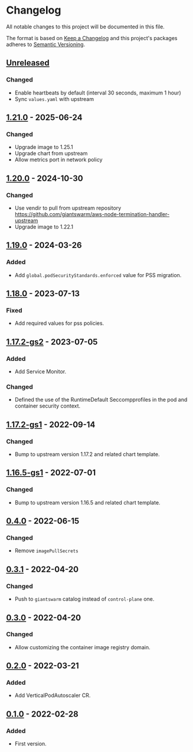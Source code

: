 # Changelog

All notable changes to this project will be documented in this file.

The format is based on [Keep a Changelog](http://keepachangelog.com/en/1.0.0/)
and this project's packages adheres to [Semantic Versioning](http://semver.org/spec/v2.0.0.html).

## [Unreleased]

### Changed

- Enable heartbeats by default (interval 30 seconds, maximum 1 hour)
- Sync `values.yaml` with upstream

## [1.21.0] - 2025-06-24

### Changed

- Upgrade image to 1.25.1
- Upgrade chart from upstream
- Allow metrics port in network policy

## [1.20.0] - 2024-10-30

### Changed

- Use vendir to pull from upstream repository https://github.com/giantswarm/aws-node-termination-handler-upstream
- Upgrade image to 1.22.1

## [1.19.0] - 2024-03-26

### Added

- Add `global.podSecurityStandards.enforced` value for PSS migration.

## [1.18.0] - 2023-07-13

### Fixed

- Add required values for pss policies.

## [1.17.2-gs2] - 2023-07-05

### Added

- Add Service Monitor.

### Changed

 - Defined the use of the RuntimeDefault Seccompprofiles in the pod and container security context.

## [1.17.2-gs1] - 2022-09-14

### Changed

- Bump to upstream version 1.17.2 and related chart template.

## [1.16.5-gs1] - 2022-07-01

### Changed

- Bump to upstream version 1.16.5 and related chart template.

## [0.4.0] - 2022-06-15

### Changed

- Remove `imagePullSecrets`

## [0.3.1] - 2022-04-20

### Changed

- Push to `giantswarm` catalog instead of `control-plane` one.

## [0.3.0] - 2022-04-20

### Changed

- Allow customizing the container image registry domain.

## [0.2.0] - 2022-03-21

### Added

- Add VerticalPodAutoscaler CR.

## [0.1.0] - 2022-02-28

### Added

- First version.

[Unreleased]: https://github.com/giantswarm/aws-node-termination-handler-app/compare/v1.21.0...HEAD
[1.21.0]: https://github.com/giantswarm/aws-node-termination-handler-app/compare/v1.20.0...v1.21.0
[1.20.0]: https://github.com/giantswarm/aws-node-termination-handler-app/compare/v1.19.0...v1.20.0
[1.19.0]: https://github.com/giantswarm/aws-node-termination-handler-app/compare/v1.18.0...v1.19.0
[1.18.0]: https://github.com/giantswarm/aws-node-termination-handler-app/compare/v1.17.2-gs2...v1.18.0
[1.17.2-gs2]: https://github.com/giantswarm/aws-node-termination-handler-app/compare/v1.17.2-gs1...v1.17.2-gs2
[1.17.2-gs1]: https://github.com/giantswarm/aws-node-termination-handler-app/compare/v1.16.5-gs1...v1.17.2-gs1
[1.16.5-gs1]: https://github.com/giantswarm/aws-node-termination-handler-app/compare/v0.4.0...v1.16.5-gs1
[0.4.0]: https://github.com/giantswarm/aws-node-termination-handler-app/compare/v0.3.1...v0.4.0
[0.3.1]: https://github.com/giantswarm/aws-node-termination-handler-app/compare/v0.3.0...v0.3.1
[0.3.0]: https://github.com/giantswarm/aws-node-termination-handler-app/compare/v0.2.0...v0.3.0
[0.2.0]: https://github.com/giantswarm/aws-node-termination-handler-app/compare/v0.1.0...v0.2.0
[0.1.0]: https://github.com/giantswarm/aws-node-termination-handler-app/compare/v0.0.0...v0.1.0
